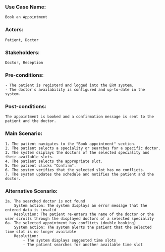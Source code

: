 ### Use Case Name:
    Book an Appointment
### Actors:
    Patient, Doctor
### Stakeholders:
    Doctor, Reception
### Pre-conditions:
    - The patient is registerd and logged into the ERM system. 
    - The doctor's availability is configured and up-to-date in the system.
### Post-conditions:
    The appointment is booked and a confirmation message is sent to the patient and the doctor.

### Main Scenario:
    1. The patient navigates to the "Book appointment" section.
    2. The patient selects a speciality or searches for a specific doctor.
    3. The system dsiplays the doctors of the selected speciality and their available slots.
    4. The patient selects the appropriate slot.
    5. The patient clicks "Confirm".
    6. The system verifies that the selected slot has no conflicts.
    7. The system updates the schedule and notifies the patient and the doctor.
### Alternative Scenario:
    2a. The searched doctor is not found
        System action: The system displays an error message that the entered data is invalid 
        Resolution: The patient re-enters the name of the doctor or the user scrolls through the displayed doctors of a selected speciality
    6a. The selected appointment has conflicts (double booking)
        System action: The system alerts the patient that the selected time slot is no longer available
        Resolution: 
            - The system displays suggested time slots
            - The patient searches for another available time slot